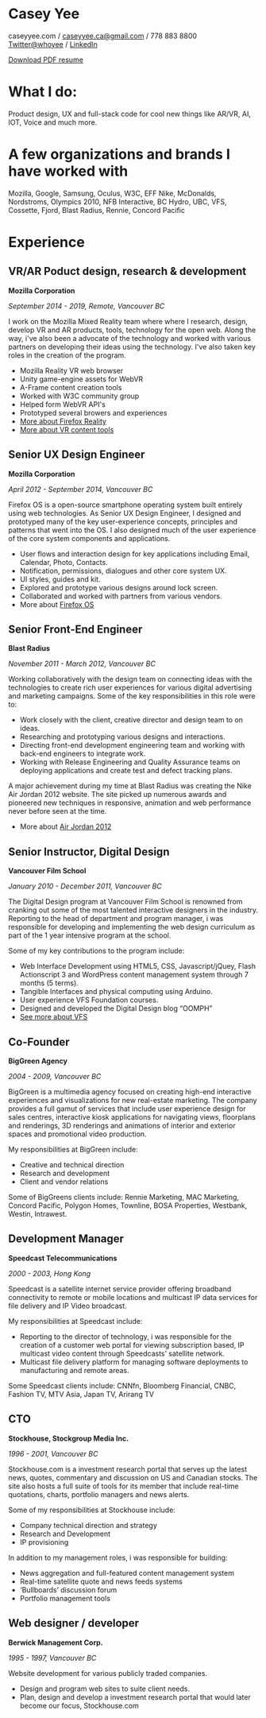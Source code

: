 # Casey Yee

caseyyee.com / caseyyee.ca@gmail.com / 778 883 8800  
[Twitter@whoyee](http://twitter.com/whoyee) / [LinkedIn](https://www.linkedin.com/in/whoyee/)  

[Download PDF resume](https://gitprint.com/caseyyee/resume/master/README.md)

# What I do:
Product design, UX and full-stack code for cool new things like AR/VR, AI, IOT, Voice and much more.

# A few organizations and brands I have worked with

Mozilla, Google, Samsung, Oculus, W3C, EFF
Nike, McDonalds, Nordstroms, Olympics 2010, 
NFB Interactive, BC Hydro, UBC, VFS, 
Cossette, Fjord, Blast Radius, Rennie, Concord Pacific

# Experience

## VR/AR Poduct design, research & development

**Mozilla Corporation**

*September 2014 - 2019, Remote, Vancouver BC*

I work on the Mozilla Mixed Reality team where where I research, design, develop VR and AR products, tools, technology for the open web. Along the way, i've also been a advocate of the technology and worked with various partners on developing their ideas using the technology. I've also taken key roles in the creation of the program.

* Mozilla Reality VR web browser
* Unity game-engine assets for WebVR
* A-Frame content creation tools
* Worked with W3C community group
* Helped form WebVR API's
* Prototyped several browers and experiences
* [More about Firefox Reality](http://caseyyee.com/projects/firefox-reality/)
* [More about VR content tools](http://caseyyee.com/projects/webvr-tools/)

## Senior UX Design Engineer

**Mozilla Corporation**

*April 2012 - September 2014, Vancouver BC*

Firefox OS is a open-source smartphone operating system built entirely using web technologies.   As Senior UX Design Engineer, I designed and prototyped many of the key user-experience concepts, principles and patterns that went into the OS.    I also designed much of the user experience of the core system components and applications.


- User flows and interaction design for key applications including Email, Calendar, Photo, Contacts.
- Notification, permissions, dialogues and other core system UX.
- UI styles, guides and kit.
- Explored and prototype various designs around lock screen.
- Collaborated and worked with partners from various vendors.
- More about [Firefox OS](http://caseyyee.com/projects/firefox-os/)

## Senior Front-End Engineer

**Blast Radius**

*November 2011 - March 2012, Vancouver BC*

Working collaboratively with the design team on connecting ideas with the technologies to create rich user experiences for various digital advertising and marketing campaigns. Some of the key responsibilities in this role were to:

- Work closely with the client, creative director and design team to on ideas.
- Researching and prototyping various designs and interactions.
- Directing front-end development engineering team and working with back-end engineers to integrate work.
- Working with Release Engineering and Quality Assurance teams on deploying applications and create test and defect tracking plans.

A major achievement during my time at Blast Radius was creating the Nike Air Jordan 2012 website. The site picked up numerous awards and pioneered new techniques in responsive, animation and web performance never before seen at the time.

- More about [Air Jordan 2012](http://caseyyee.com/projects/aj2012/)

## Senior Instructor, Digital Design

**Vancouver Film School**

*January 2010 - December 2011, Vancouver BC*

The Digital Design program at Vancouver Film School is renowned from cranking out some of the most talented interactive designers in the industry. Reporting to the head of department and program manager, i was responsible for developing and implementing the web design curriculum as part of the 1 year intensive program at the school.

Some of my key contributions to the program include:

- Web Interface Development using HTML5, CSS, Javascript/jQuey, Flash Actionscript 3 and WordPress content management system through 7 months (5 terms).
- Tangible Interfaces and physical computing using Arduino.
- User experience VFS Foundation courses.
- Designed and developed the Digital Design blog “OOMPH”
- [See more about VFS](http://caseyyee.com/projects/vfs/)

## Co-Founder

**BigGreen Agency**

*2004 - 2009, Vancouver BC*

BigGreen is a multimedia agency focused on creating high-end interactive experiences and visualizations for new real-estate marketing. The company provides a full gamut of services that include user experience design for sales centres, interactive kiosk applications for navigating views, floorplans and renderings, 3D renderings and animations of interior and exterior spaces and promotional video production.

My responsibilities at BigGreen include:

- Creative and technical direction
- Research and development
- Client and vendor relations

Some of BigGreens clients include: Rennie Marketing, MAC Marketing, Concord Pacific, Polygon Homes, Townline, BOSA Properties, Westbank, Westin, Intrawest.

## Development Manager

**Speedcast Telecommunications**

*2000 - 2003, Hong Kong*

Speedcast is a satellite internet service provider offering broadband connectivity to remote or mobile locations and multicast IP data services for file delivery and IP Video broadcast.

My responsibilities at Speedcast include:

- Reporting to the director of technology, i was responsible for the creation of a customer web portal for viewing subscription based, IP multicast video content through Speedcasts’ satellite network.
- Multicast file delivery platform for managing software deployments to manufacturing and remote areas.

Some Speedcast clients include: CNNfn, Bloomberg Financial, CNBC, Fashion TV, MTV Asia, Japan TV, Arirang TV

## CTO

**Stockhouse, Stockgroup Media Inc.**

*1996 - 2001, Vancouver BC*

Stockhouse.com is a investment research portal that serves up the latest news, quotes, commentary and discussion on US and Canadian stocks. The site also hosts a full suite of tools for its member that include real-time quotations, charts, portfolio managers and news alerts.

Some of my responsibilities at Stockhouse include:

- Company technical direction and strategy
- Research and Development
- IP provisioning

In addition to my management roles, i was responsible for building:

- News aggregation and full-featured content management system
- Real-time satellite quote and news feeds systems
- ‘Bullboards’ discussion forum
- Portfolio management tools

## Web designer / developer

**Berwick Management Corp.**

*1995 - 1997, Vancouver BC*

Website development for various publicly traded companies.

- Design and program web sites to suite client needs.
- Plan, design and develop a investment research portal that would later become our focus, Stockhouse.com

